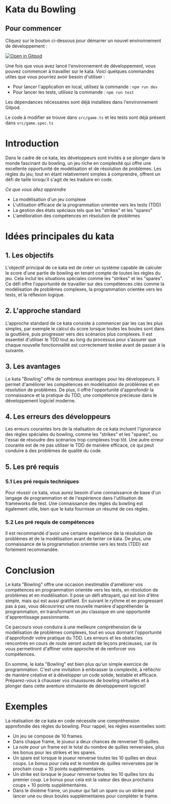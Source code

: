 # Kata du Bowling

## Pour commencer

Cliquez sur le bouton ci-dessous pour démarrer un nouvel environnement de développement :

[![Open in Gitpod](https://gitpod.io/button/open-in-gitpod.svg)](https://gitpod.io/#https://github.com/maxds-lyon/Kata-Bowling.git)

Une fois que vous avez lancé l'environnement de développement, vous pouvez commencer à travailler sur le kata. Voici quelques commandes utiles que vous pourriez avoir besoin d'utiliser :

- Pour lancer l'application en local, utilisez la commande : `npm run dev`
- Pour lancer les tests, utilisez la commande : `npm run test`

Les dépendances nécessaires sont déjà installées dans l'environnement Gitpod.

Le code à modifier se trouve dans `src/game.ts` et les tests sont déjà présent dans `src/game.spec.ts`


# Introduction

Dans le cadre de ce kata, les développeurs sont invités à se plonger dans le monde fascinant du bowling, un jeu riche en complexité qui offre une excellente opportunité de modélisation et de résolution de problèmes. Les règles du jeu, tout en étant relativement simples à comprendre, offrent un défi de taille lorsqu'il s'agit de les traduire en code.

*Ce que vous allez apprendre*

- La modélisation d'un jeu complexe
- L'utilisation efficace de la programmation orientée vers les tests (TDD)
- La gestion des états spéciaux tels que les "strikes" et les "spares"
- L'amélioration des compétences en résolution de problèmes

# Idées principales du kata

## 1. Les objectifs

L'objectif principal de ce kata est de créer un système capable de calculer le score d'une partie de bowling en tenant compte de toutes les règles du jeu. Cela inclut les situations spéciales comme les "strikes" et les "spares". Ce défi offre l'opportunité de travailler sur des compétences clés comme la modélisation de problèmes complexes, la programmation orientée vers les tests, et la réflexion logique.

## 2. L'approche standard

L'approche standard de ce kata consiste à commencer par les cas les plus simples, par exemple le calcul du score lorsque toutes les boules sont dans la gouttière, puis progresser vers des scénarios plus complexes. Il est essentiel d'utiliser le TDD tout au long du processus pour s'assurer que chaque nouvelle fonctionnalité est correctement testée avant de passer à la suivante.

## 3. Les avantages

Le kata "Bowling" offre de nombreux avantages pour les développeurs. Il permet d'améliorer les compétences en modélisation de problèmes et en résolution de problèmes. De plus, il offre l'opportunité d'approfondir la connaissance et la pratique du TDD, une compétence précieuse dans le développement logiciel moderne.

## 4. Les erreurs des développeurs

Les erreurs courantes lors de la réalisation de ce kata incluent l'ignorance des règles spéciales du bowling, comme les "strikes" et les "spares", ou l'essai de résoudre des scénarios trop complexes trop tôt. Une autre erreur courante est de ne pas utiliser le TDD de manière efficace, ce qui peut conduire à des problèmes de qualité du code.

## 5. Les pré requis

### 5.1 Les pré requis techniques

Pour réussir ce kata, vous aurez besoin d'une connaissance de base d'un langage de programmation et de l'expérience dans l'utilisation de frameworks de test. Une connaissance des règles du bowling est également utile, bien que le kata fournisse un résumé de ces règles.

### 5.2 Les pré requis de compétences

Il est recommandé d'avoir une certaine expérience de la résolution de problèmes et de la modélisation avant de tenter ce kata. De plus, une connaissance de la programmation orientée vers les tests (TDD) est fortement recommandée.

# Conclusion

Le kata "Bowling" offre une occasion inestimable d'améliorer vos compétences en programmation orientée vers les tests, en résolution de problèmes et en modélisation. Il pose un défi attrayant, qui est loin d'être simple, mais qui est aussi gratifiant. En suivant le rythme et en progressant pas à pas, vous découvrirez une nouvelle manière d'appréhender la programmation, en transformant un jeu classique en une opportunité d'apprentissage passionnante.

Ce parcours vous conduira à une meilleure compréhension de la modélisation de problèmes complexes, tout en vous donnant l'opportunité d'approfondir votre pratique du TDD. Les erreurs et les obstacles rencontrés en cours de route seront autant de leçons précieuses, car ils vous permettront d'affiner votre approche et de renforcer vos compétences.

En somme, le kata "Bowling" est bien plus qu'un simple exercice de programmation. C'est une invitation à embrasser la complexité, à réfléchir de manière créative et à développer un code solide, testable et efficace. Préparez-vous à chausser vos chaussures de bowling virtuelles et à plonger dans cette aventure stimulante de développement logiciel!

# Exemples

La réalisation de ce kata en code nécessite une compréhension approfondie des règles du bowling. Pour rappel, les règles essentielles sont:

* Un jeu se compose de 10 frames.
* Dans chaque frame, le joueur a deux chances de renverser 10 quilles.
* La note pour un frame est le total du nombre de quilles renversées, plus les bonus pour les strikes et les spares.
* Un spare est lorsque le joueur renverse toutes les 10 quilles en deux coups. Le bonus pour cela est le nombre de quilles renversées par le prochain coup + 10 points supplémentaires.
* Un strike est lorsque le joueur renverse toutes les 10 quilles lors du premier coup. Le bonus pour cela est la valeur des deux prochains coups + 10 points supplémentaires.
* Dans le dixième frame, un joueur qui fait un spare ou un strike peut lancer une ou deux boules supplémentaires pour compléter le frame.


